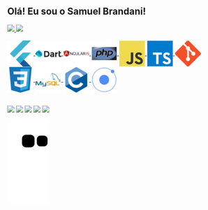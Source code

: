 ## Olá! Eu sou o Samuel Brandani!
 <div>
  <a href="https://github.com/Samuelbrandani">
  <img height="180em" src="https://github-readme-stats.vercel.app/api?username=Samuelbrandani&show_icons=true&theme=cobalt&include_all_commits=true&count_private=true"/>
  <img height="180em" src="https://github-readme-stats.vercel.app/api/top-langs/?username=Samuelbrandani&layout=compact&langs_count=7&theme=cobalt"/>
</div>
<div style="display: inline_block"><br>
  <img align="center" alt="flutter" height="60" width="60" src="imgs/flutter-original.svg">
  <img align="center" alt="dart" height="60" width="60" src="imgs/dart-original-wordmark.svg">
  <img align="center" alt="angularjs" height="60" width="60" src="imgs/angularjs-original-wordmark.svg">
  <img align="center" alt="php" height="60" width="60" src="imgs/php-original.svg">
  <img align="center" alt="javascript" height="60" width="60" src="imgs/javascript-original.svg">
  <img align="center" alt="typescript" height="60" width="60" src="imgs/typescript-original.svg">
  <img align="center" alt="git" height="60" width="60" src="imgs/git-original.svg">
  <img align="center" alt="css3" height="60" width="60" src="imgs/css3-original.svg">
  <img align="center" alt="mysql" height="60" width="60" src="imgs/mysql-original-wordmark.svg">
  <img align="center" alt="c" height="60" width="60" src="imgs/c-original.svg">
  <img align="center" alt="ionic" height="60" width="60" src="imgs/ionic-original.svg">
</div>
  
  ##
 
<div> 
  <a href="https://www.youtube.com/channel/UChAldsS6UvIK0pI5yBsCHig" target="_blank"><img src="https://img.shields.io/badge/YouTube-FF0000?style=for-the-badge&logo=youtube&logoColor=white" target="_blank"></a>
  <a href="https://www.instagram.com/samuel_brandani/" target="_blank"><img src="https://img.shields.io/badge/-Instagram-%23E4405F?style=for-the-badge&logo=instagram&logoColor=white" target="_blank"></a>
 <a href="https://discord.gg/c7H9Jhx" target="_blank"><img src="https://img.shields.io/badge/Discord-7289DA?style=for-the-badge&logo=discord&logoColor=white" target="_blank"></a> 
  <a href = "mailto:samuel@brandani.net.br"><img src="https://img.shields.io/badge/-Gmail-%23333?style=for-the-badge&logo=gmail&logoColor=white" target="_blank"></a>
  <a href="https://www.linkedin.com/in/samuel-brandani-757203171/" target="_blank"><img src="https://img.shields.io/badge/-LinkedIn-%230077B5?style=for-the-badge&logo=linkedin&logoColor=white" target="_blank"></a> 
 
  ![Snake animation](https://github.com/rafaballerini/rafaballerini/blob/output/github-contribution-grid-snake.svg)
 
</div>

